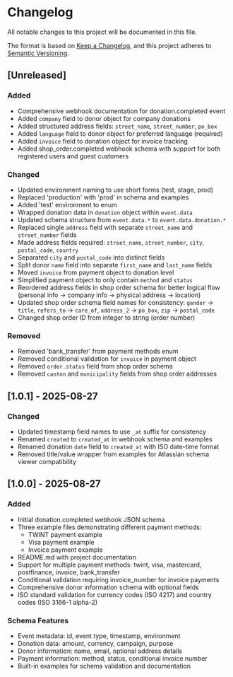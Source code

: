 # Changelog

All notable changes to this project will be documented in this file.

The format is based on [Keep a Changelog](https://keepachangelog.com/en/1.0.0/),
and this project adheres to [Semantic Versioning](https://semver.org/spec/v2.0.0.html).

## [Unreleased]

### Added
- Comprehensive webhook documentation for donation.completed event
- Added `company` field to donor object for company donations
- Added structured address fields: `street_name`, `street_number`, `po_box`
- Added `language` field to donor object for preferred language (required)
- Added `invoice` field to donation object for invoice tracking
- Added shop_order.completed webhook schema with support for both registered users and guest customers

### Changed
- Updated environment naming to use short forms (test, stage, prod)
- Replaced 'production' with 'prod' in schema and examples
- Added 'test' environment to enum
- Wrapped donation data in `donation` object within `event.data`
- Updated schema structure from `event.data.*` to `event.data.donation.*`
- Replaced single `address` field with separate `street_name` and `street_number` fields
- Made address fields required: `street_name`, `street_number`, `city`, `postal_code`, `country`
- Separated `city` and `postal_code` into distinct fields
- Split donor `name` field into separate `first_name` and `last_name` fields
- Moved `invoice` from payment object to donation level
- Simplified payment object to only contain `method` and `status`
- Reordered address fields in shop order schema for better logical flow (personal info → company info → physical address → location)
- Updated shop order schema field names for consistency: `gender` → `title`, `refers_to` → `care_of`, `address_2` → `po_box`, `zip` → `postal_code`
- Changed shop order ID from integer to string (order number)

### Removed
- Removed 'bank_transfer' from payment methods enum
- Removed conditional validation for `invoice` in payment object
- Removed `order.status` field from shop order schema
- Removed `canton` and `municipality` fields from shop order addresses

## [1.0.1] - 2025-08-27

### Changed
- Updated timestamp field names to use `_at` suffix for consistency
- Renamed `created` to `created_at` in webhook schema and examples
- Renamed donation `date` field to `created_at` with ISO date-time format
- Removed title/value wrapper from examples for Atlassian schema viewer compatibility

## [1.0.0] - 2025-08-27

### Added
- Initial donation.completed webhook JSON schema
- Three example files demonstrating different payment methods:
  - TWINT payment example
  - Visa payment example  
  - Invoice payment example
- README.md with project documentation
- Support for multiple payment methods: twint, visa, mastercard, postfinance, invoice, bank_transfer
- Conditional validation requiring invoice_number for invoice payments
- Comprehensive donor information schema with optional fields
- ISO standard validation for currency codes (ISO 4217) and country codes (ISO 3166-1 alpha-2)

### Schema Features
- Event metadata: id, event type, timestamp, environment
- Donation data: amount, currency, campaign, purpose
- Donor information: name, email, optional address details
- Payment information: method, status, conditional invoice number
- Built-in examples for schema validation and documentation